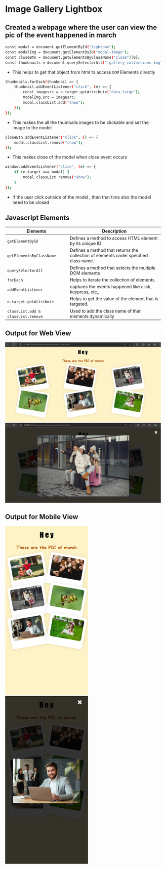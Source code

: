 # Image Gallery Lightbox

## Created a webpage where the user can view the pic of the event happened in march

``` bash
const modal = document.getElementById("lightbox");
const modalImg = document.getElementById("modal-image");
const closeBtn = document.getElementsByClassName("close")[0];
const thumbnails = document.querySelectorAll(".gallery_collections img");
```
- This helps to get that object from html to access `DOM` Elements directly

``` bash 
thumbnails.forEach(thumbnail => {
    thumbnail.addEventListener("click", (e) => {
        const imagesrc = e.target.getAttribute("data-large");
        modalImg.src = imagesrc;
        modal.classList.add("show");
    });
});
```
- This makes the all the thumbails images to be clickable and set the image to the model

``` bash
closeBtn.addEventListener("click", () => {
    modal.classList.remove("show");
});
```
- This makes close of the model when close event occurs

``` bash
window.addEventListener("click", (e) => {
    if (e.target === modal) {
        modal.classList.remove("show");
    }
});
```
- If the user click outiside of the model , then that time also the model need to be closed



## Javascript Elements
| **Elements** | **Description** |
|--------------|-----------------|
| `getElementById`      | Defines a method to access HTML element by its unique ID|
| `getElementsByClassName`    | Defines a method that returns the  collection of elements under specified class name. |
| `querySelectorAll`      | Defines a method that selects the multiple DOM elements |
| `forEach`   | Helps to iterate the collection of elements. |
| `addEventListener`   | captures the events happened like click, keypress, etc,. |
| `e.target.getAttribute`  | Helps to get the value of the element that is targeted. |
| `classList.add & classList.remove`  | Used to add the class name of that elements dynamically



## Output for Web View

![alt text](./assests/O1.png)
![alt text](./assests/O2.png)

## Output for Mobile View
![alt text](./assests/O3.png)
![alt text](./assests/O4.png)
